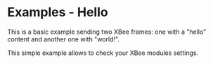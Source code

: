 # Examples - Hello

This is a basic example sending two XBee frames: one with a "hello" content and another one with "world!".

This simple example allows to check your XBee modules settings.